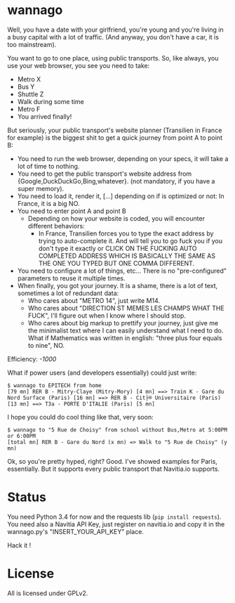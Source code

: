 
# wannago

Well, you have a date with your girlfriend, you're young and you're living in a busy capital with a lot of traffic.
(And anyway, you don't have a car, it is too mainstream).

You want to go to one place, using public transports. So, like always, you use your web browser, you see you need to take:

* Metro X
* Bus Y
* Shuttle Z
* Walk during some time
* Metro F
* You arrived finally!

But seriously, your public transport's website planner (Transilien in France for example) is the biggest shit to get a quick journey from point A to point B:

* You need to run the web browser, depending on your specs, it will take a lot of time to nothing.
* You need to get the public transport's website address from {Google,DuckDuckGo,Bing,whatever}. (not mandatory, if you have a super memory).
* You need to load it, render it, [...] depending on if is optimized or not: In France, it is a big NO.
* You need to enter point A and point B
    * Depending on how your website is coded, you will encounter different behaviors:
        * In France, Transilien forces you to type the exact address by trying to auto-complete it. And will tell you to go fuck you if you don't type it exactly or CLICK ON THE FUCKING AUTO COMPLETED ADDRESS WHICH IS BASICALLY THE SAME AS THE ONE YOU TYPED BUT ONE COMMA DIFFERENT.
* You need to configure a lot of things, etc... There is no "pre-configured" parameters to reuse it multiple times.
* When finally, you got your journey. It is a shame, there is a lot of text, sometimes a lot of redundant data:
    * Who cares about "METRO 14", just write M14.
    * Who cares about "DIRECTION ST MEMES LES CHAMPS WHAT THE FUCK", I'll figure out when I know where I should stop.
    * Who cares about big markup to prettify your journey, just give me the minimalist text where I can easily understand what I need to do. What if Mathematics was written in english: "three plus four equals to nine", NO.

Efficiency: *-1000*

What if power users (and developers essentially) could just write:
```console
$ wannago to EPITECH from home
[79 mn] RER B - Mitry-Claye (Mitry-Mory) [4 mn] ==> Train K - Gare du Nord Surface (Paris) [16 mn] ==> RER B - Cit├® Universitaire (Paris) [13 mn] ==> T3a - PORTE D'ITALIE (Paris) [5 mn]
```

I hope you could do cool thing like that, very soon:
```console
$ wannago to "5 Rue de Choisy" from school without Bus,Metro at 5:00PM or 6:00PM
[total mn] RER B - Gare du Nord (x mn) => Walk to "5 Rue de Choisy" (y mn)
```

Ok, so you're pretty hyped, right?
Good. I've showed examples for Paris, essentially. But it supports every public transport that Navitia.io supports.

Status
======
You need Python 3.4 for now and the requests lib (`pip install requests`).
You need also a Navitia API Key, just register on navitia.io and copy it in the wannago.py's "INSERT_YOUR_API_KEY" place.

Hack it !


License
=======
All is licensed under GPLv2.
